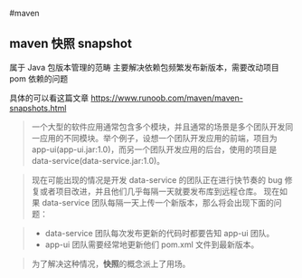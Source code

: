 #maven 

## maven 快照 snapshot

属于 Java 包版本管理的范畴
主要解决依赖包频繁发布新版本，需要改动项目 pom 依赖的问题

具体的可以看这篇文章
https://www.runoob.com/maven/maven-snapshots.html

> 一个大型的软件应用通常包含多个模块，并且通常的场景是多个团队开发同一应用的不同模块。举个例子，设想一个团队开发应用的前端，项目为 app-ui(app-ui.jar:1.0)，而另一个团队开发应用的后台，使用的项目是 data-service(data-service.jar:1.0)。

> 现在可能出现的情况是开发 data-service 的团队正在进行快节奏的 bug 修复或者项目改进，并且他们几乎每隔一天就要发布库到远程仓库。 现在如果 data-service 团队每隔一天上传一个新版本，那么将会出现下面的问题：

> -   data-service 团队每次发布更新的代码时都要告知 app-ui 团队。
> -   app-ui 团队需要经常地更新他们 pom.xml 文件到最新版本。

> 为了解决这种情况，**快照**的概念派上了用场。